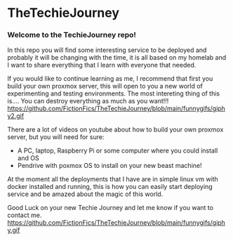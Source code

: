 # TheTechieJourney

### Welcome to the TechieJourney repo! 
In this repo you will find some interesting service to be deployed and probably it will be changing with the time, it is all based on my homelab and I want to share everything that I learn with everyone that needed.

If you would like to continue learning as me, I recommend that first you build your own proxmox server, this will open to you a new world of experimenting and testing environments. The most intereting thing of this is.... You can destroy everything as much as you want!!!
https://github.com/FictionFics/TheTechieJourney/blob/main/funnygifs/giphy2.gif

There are a lot of videos on youtube about how to build your own proxmox server, but you will need for sure:
- A PC, laptop, Raspberry Pi or some computer where you could install and OS
- Pendrive with poxmox OS to install on your new beast machine!

At the moment all the deployments that I have are in simple linux vm with docker installed and running, this is how you can easily start deploying service and be amazed about the magic of this world.

Good Luck on your new Techie Journey and let me know if you want to contact me.
https://github.com/FictionFics/TheTechieJourney/blob/main/funnygifs/giphy.gif